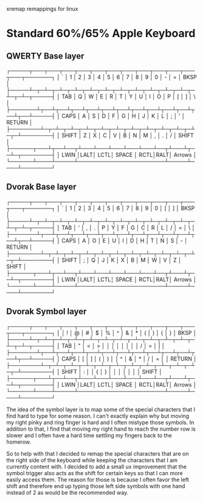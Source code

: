 
xremap remappings for linux

# Standard 60%/65% Apple Keyboard 

## QWERTY Base layer

┌─────┬───┬───┬───┬───┬───┬───┬───┬───┬───┬───┬───┬───┬───────┐
│ `   │ 1 │ 2 │ 3 │ 4 │ 5 │ 6 │ 7 │ 8 │ 9 │ 0 │ - │ = │ BKSP  │
├─────┴─┬─┴─┬─┴─┬─┴─┬─┴─┬─┴─┬─┴─┬─┴─┬─┴─┬─┴─┬─┴─┬─┴─┬─┴─┬─────┤
│ TAB   │ Q │ W │ E │ R │ T │ Y │ U │ I │ O │ P │ [ │ ] │  \  │
├───────┴┬──┴┬──┴┬──┴┬──┴┬──┴┬──┴┬──┴┬──┴┬──┴┬──┴┬──┴┬──┴─────┤
│ CAPS   │ A │ S │ D │ F │ G │ H │ J │ K │ L │ ; │ ' │ RETURN │
├────────┴─┬─┴─┬─┴─┬─┴─┬─┴─┬─┴─┬─┴─┬─┴─┬─┴─┬─┴─┬─┴─┬─┴────────┤
│ SHIFT    │ Z │ X │ C │ V │ B │ N │ M │ , │ . │ / │  SHIFT   │
├──────┬───┴┬──┴──┬┴───┴───┴───┴───┴───┴──┬┴───┴┬──┴─┬────────┤
│ LWIN │LALT│ LCTL│          SPACE        │ RCTL│RALT│ Arrows │
└──────┴────┴─────┴───────────────────────┴─────┴────┴────────┘

## Dvorak Base layer

┌─────┬───┬───┬───┬───┬───┬───┬───┬───┬───┬───┬───┬───┬───────┐
│ `   │ 1 │ 2 │ 3 │ 4 │ 5 │ 6 │ 7 │ 8 │ 9 │ 0 │ [ │ ] │ BKSP  │
├─────┴─┬─┴─┬─┴─┬─┴─┬─┴─┬─┴─┬─┴─┬─┴─┬─┴─┬─┴─┬─┴─┬─┴─┬─┴─┬─────┤
│ TAB   │ ' │ , │ . │ P │ Y │ F │ G │ C │ R │ L │ / │ = │  \  │
├───────┴┬──┴┬──┴┬──┴┬──┴┬──┴┬──┴┬──┴┬──┴┬──┴┬──┴┬──┴┬──┴─────┤
│ CAPS   │ A │ O │ E │ U │ I │ D │ H │ T │ N │ S │ - │ RETURN │
├────────┴─┬─┴─┬─┴─┬─┴─┬─┴─┬─┴─┬─┴─┬─┴─┬─┴─┬─┴─┬─┴─┬─┴────────┤
│ SHIFT    │ ; │ Q │ J │ K │ X │ B │ M │ W │ V │ Z │  SHIFT   │
├──────┬───┴┬──┴──┬┴───┴───┴───┴───┴───┴──┬┴───┴┬──┴─┬────────┤
│ LWIN │LALT│ LCTL│          SPACE        │ RCTL│RALT│ Arrows │
└──────┴────┴─────┴───────────────────────┴─────┴────┴────────┘

## Dvorak Symbol layer

┌─────┬───┬───┬───┬───┬───┬───┬───┬───┬───┬───┬───┬───┬───────┐
│     │ ! │ @ │ # │ $ │ % │ ^ │ & │ * │ ( │ ) │ { │ } │ BKSP  │
├─────┴─┬─┴─┬─┴─┬─┴─┬─┴─┬─┴─┬─┴─┬─┴─┬─┴─┬─┴─┬─┴─┬─┴─┬─┴─┬─────┤
│ TAB   │ " │ < │ > │   │   │   │   │   │   │   │ / │ = │  |  │
├───────┴┬──┴┬──┴┬──┴┬──┴┬──┴┬──┴┬──┴┬──┴┬──┴┬──┴┬──┴┬──┴─────┤
│ CAPS   │ [ │ ] │ ( │ ) │   │ ^ │ & │ * │ / │ = │   │ RETURN │
├────────┴─┬─┴─┬─┴─┬─┴─┬─┴─┬─┴─┬─┴─┬─┴─┬─┴─┬─┴─┬─┴─┬─┴────────┤
│ SHIFT    │ : │   │ { │ } │   │   │   │   │   │   │  SHIFT   │
├──────┬───┴┬──┴──┬┴───┴───┴───┴───┴───┴──┬┴───┴┬──┴─┬────────┤
│ LWIN │LALT│ LCTL│          SPACE        │ RCTL│RALT│ Arrows │
└──────┴────┴─────┴───────────────────────┴─────┴────┴────────┘

The idea of the symbol layer is to map some of the special characters that I find hard to type for some reason.
I can't exactly explain why but moving my right pinky and ring finger is hard and I often mistype those symbols. In 
addition to that, I find that moving my right hand to reach the number row is slower and I often have a hard time 
settling my fingers back to the homerow.

So to help with that I decided to remap the special characters that are on the right side of the keyboard while keeping
the characters that I am currently content with. I decided to add a small ux improvement that the symbol trigger also
acts as the shift for certain keys so that I can more easily access them. The reason for those is because I often favor
the left shift and therefore end up typing those left side symbols with one hand instead of 2 as would be the recommended
way.
